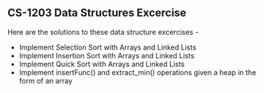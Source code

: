 ## CS-1203 Data Structures Excercise

Here are the solutions to these data structure excercises - 

- Implement Selection Sort with Arrays and Linked Lists
- Implement Insertion Sort with Arrays and Linked Lists
- Implement Quick Sort with Arrays and Linked Lists
- Implement insertFunc() and extract_min() operations given a heap in the form of an array
